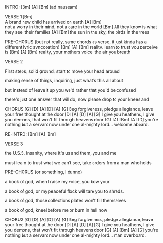 INTRO: [Bm] [A] [Bm] (ad nauseam)

VERSE 1
[Bm]    
A brand new child has arrived on earth
                [A]                       [Bm]   
    not a worry in their mind, not a care in the world
[Bm]
All they know is what they see, their families
        [A]                   [Bm]
the sun in the sky, the birds in the trees

PRE-CHORUS (but not really, same chords as verse, it just kinda has a different lyric syncopation)
[Bm]              [A]        [Bm]
reality, learn to trust you perceive is
[Bm]              [A]        [Bm]
reality, your mothers voice, the air you breath

VERSE 2

First steps, solid ground, start to move your head around

making sense of things, inquiring, just what's this all about

but instead of leave it up you we'd rather that you'd be confused

there's just one answer that will do, now please drop to your knees and

CHORUS
[G]              [D]               [A]            [D]          [A]    [G]
Beg forgiveness, pledge allegiance,    leave your free thought at the door
           [D]                  [A]                [D]         [A]     [G]
I give you heathens, I give you demons, that won't fit through heavens door
[G]                  [A]               [Bm]   [A]    [G]
you're nothing but a servant now under one al-mighty lord... welcome aboard.

RE-INTRO: [Bm] [A] [Bm] 

VERSE 3

the U.S.S. Insanity, where it's us and them, you and me 

must learn to trust what we can't see, take orders from a man who holds

PRE-CHORUS (or something, I dunno)

a book of god, when I raise my voice, you bow your

a book of god, or my peaceful flock will tare you to shreds.

a book of god, those collections plates won't fill themselves

a book of god, kneel before me or burn in hell now

CHORUS
[G]              [D]               [A]            [D]          [A]    [G]
Beg forgiveness, pledge allegiance,    leave your free thought at the door
           [D]                  [A]                [D]         [A]     [G]
I give you heathens, I give you demons, that won't fit through heavens door
[G]                  [A]               [Bm]   [A]    [G]
you're nothing but a servant now under one al-mighty lord... man overboard.

